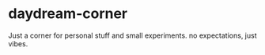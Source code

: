 # daydream-corner
Just a corner for personal stuff and small experiments. no expectations, just vibes.
